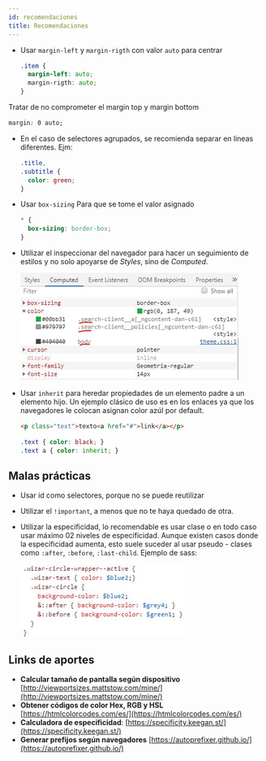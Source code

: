 ```yaml
---
id: recomendaciones
title: Recomendaciones
---
```



* Usar `margin-left` y `margin-rigth` con valor `auto` para centrar
  ```css
  .item { 
    margin-left: auto;
    margin-rigth: auto;
  }
  ```
Tratar de no comprometer el margin top y margin bottom
  ```css
  margin: 0 auto;
  ```

* En el caso de selectores agrupados, se recomienda separar en lineas diferentes. Ejm:
  ```css
  .title,
  .subtitle {
    color: green;
  }
  ```

* Usar `box-sizing` Para que se tome el valor asignado
  ```css
  * {
    box-sizing: border-box;
  }
  ```

* Utilizar el inspeccionar del navegador para hacer un seguimiento de estilos y no solo apoyarse de *Styles*, sino de *Computed*.

  ![ejemplo](../../static/img/css/imagen07.jpg 'ejemplo')

* Usar `inherit` para heredar propiedades de un elemento padre a un elemento hijo. Un ejemplo clásico de uso es en los enlaces ya que los navegadores le colocan asignan color azúl por default.
  ```html
  <p class="text">texto<a href="#">link</a></p>
  ```
  ```css
  .text { color: black; }
  .text a { color: inherit; }
  ```

## Malas prácticas

* Usar id como selectores, porque no se puede reutilizar
* Utilizar el `!important`, a menos que no te haya quedado de otra.
* Utilizar la especificidad, lo recomendable es usar clase o en todo caso usar máximo 02 niveles de especificidad. Aunque existen casos donde la especificidad aumenta, esto suele suceder al usar pseudo - clases como `:after`, `:before`, `:last-child`. Ejemplo de sass:

  ![ejemplo](../../static/img/css/imagen06.jpg 'ejemplo')

## Links de aportes

* **Calcular tamaño de pantalla según dispositivo** [http://viewportsizes.mattstow.com/mine/](http://viewportsizes.mattstow.com/mine/)
* **Obtener códigos de color Hex, RGB y HSL** [https://htmlcolorcodes.com/es/](https://htmlcolorcodes.com/es/)
* **Calculadora de especificidad**: [https://specificity.keegan.st/](https://specificity.keegan.st/)
* **Generar prefijos según navegadores** [https://autoprefixer.github.io/](https://autoprefixer.github.io/)
